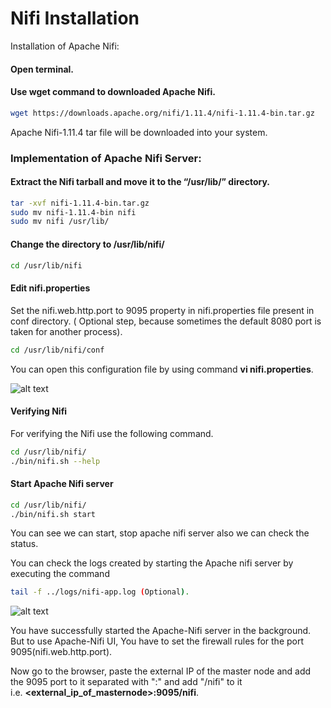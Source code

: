Nifi Installation
==========================

Installation of Apache Nifi:

#### Open terminal.

#### Use wget command to downloaded Apache Nifi.
```bash
wget https://downloads.apache.org/nifi/1.11.4/nifi-1.11.4-bin.tar.gz 
```
Apache Nifi-1.11.4 tar file will be downloaded into your system.

### Implementation of Apache Nifi Server:

#### Extract the Nifi tarball and move it to the “/usr/lib/” directory.
```bash
tar -xvf nifi-1.11.4-bin.tar.gz 
sudo mv nifi-1.11.4-bin nifi
sudo mv nifi /usr/lib/
``` 

#### Change the directory to /usr/lib/nifi/
```bash
cd /usr/lib/nifi
```

#### Edit **nifi.properties**
Set the nifi.web.http.port to 9095 property in nifi.properties file present in conf directory. 
( Optional step, because sometimes the default 8080 port is taken for another process).
```bash
cd /usr/lib/nifi/conf
```
You can open this configuration file by using command **vi nifi.properties**.

![alt text](https://i.ibb.co/r3P8t12/5.png)

#### Verifying Nifi

For verifying the Nifi use the following command.
```bash
cd /usr/lib/nifi/
./bin/nifi.sh --help
```

#### Start Apache Nifi server
```bash
cd /usr/lib/nifi/
./bin/nifi.sh start 
```
You can see we can start, stop  apache nifi server also we can check the status.

You can check the logs created by starting the Apache nifi server by executing the command
```bash
tail -f ../logs/nifi-app.log (Optional).
```
![alt text](https://i.ibb.co/Zzfkjcw/6.png)

You have successfully started the Apache-Nifi server in the background. But to use Apache-Nifi UI, 
You have to set the firewall rules for the port 9095(nifi.web.http.port).

Now go to the browser, paste the external IP of the master node and add the 9095 port to it 
separated with ":" and add "/nifi" to it  
i.e. **<external_ip_of_masternode>:9095/nifi**.
